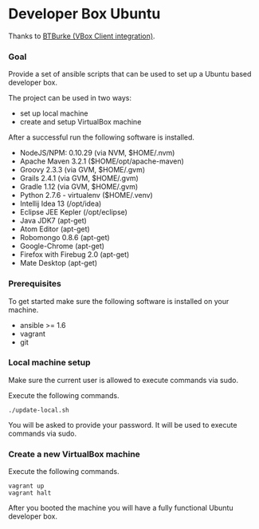 Developer Box Ubuntu
====================

Thanks to [BTBurke (VBox Client integration)](https://github.com/BTBurke/skeleton-vagrant-ansible).

### Goal

Provide a set of ansible scripts that can be used to set up a Ubuntu
based developer box.

The project can be used in two ways:

- set up local machine
- create and setup VirtualBox machine

After a successful run the following software is installed.

- NodeJS/NPM: 0.10.29 (via NVM, $HOME/.nvm)
- Apache Maven 3.2.1 ($HOME/opt/apache-maven)
- Groovy 2.3.3 (via GVM, $HOME/.gvm)
- Grails 2.4.1  (via GVM, $HOME/.gvm)
- Gradle 1.12 (via GVM, $HOME/.gvm)
- Python 2.7.6 - virtualenv ($HOME/.venv)
- Intellij Idea 13 (/opt/idea)
- Eclipse JEE Kepler (/opt/eclipse)
- Java JDK7 (apt-get)
- Atom Editor (apt-get)
- Robomongo 0.8.6 (apt-get)
- Google-Chrome (apt-get)
- Firefox with Firebug 2.0 (apt-get)
- Mate Desktop (apt-get)

### Prerequisites

To get started make sure the following software is installed on your
machine.

- ansible >= 1.6
- vagrant
- git

### Local machine setup

Make sure the current user is allowed to execute commands via sudo.

Execute the following commands.

    ./update-local.sh

You will be asked to provide your password. It will be used to execute
commands via sudo.

### Create a new VirtualBox machine

Execute the following commands.

    vagrant up
    vagrant halt

After you booted the machine you will have a fully functional Ubuntu
developer box.

